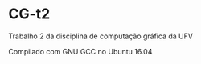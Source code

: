# CG-t2
Trabalho 2 da disciplina de computação gráfica da UFV

Compilado com GNU GCC no Ubuntu 16.04
